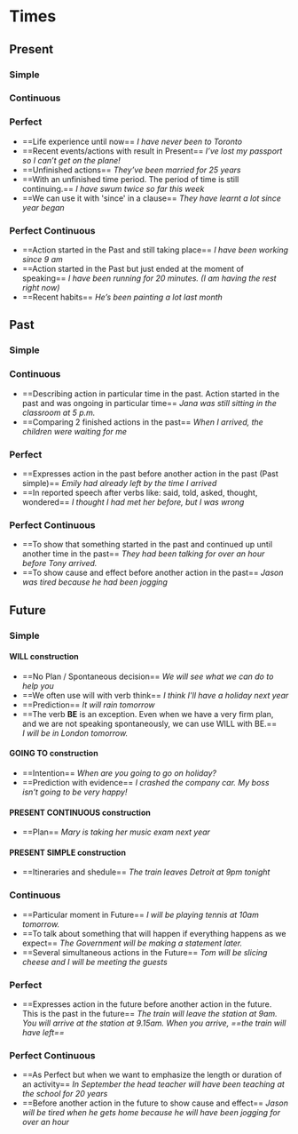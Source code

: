 # Times

## Present

### Simple

### Continuous

### Perfect

- ==Life experience until now==
  _I have never been to Toronto_
- ==Recent events/actions with result in Present==
  _I’ve lost my passport so I can’t get on the plane!_
- ==Unfinished actions==
  _They’ve been married for 25 years_
- ==With an unfinished time period. The period of time is still continuing.==
  _I have swum twice so far this week_
- ==We can use it with 'since' in a clause==
  _They have learnt a lot since year began_

### Perfect Continuous

- ==Action started in the Past and still taking place==
  _I have been working since 9 am_
- ==Action started in the Past but just ended at the moment of speaking==
  _I have been running for 20 minutes. (I am having the rest right now)_
- ==Recent habits==
  _He’s been painting a lot last month_

## Past

### Simple

### Continuous

- ==Describing action in particular time in the past. Action started
  in the past and was ongoing in particular time==
  _Jana was still sitting in the classroom at 5 p.m._
- ==Comparing 2 finished actions in the past==
  _When I arrived, the children were waiting for me_

### Perfect

- ==Expresses action in the past before another action in the past (Past simple)==
  _Emily had already left by the time I arrived_
- ==In reported speech after verbs like: said, told, asked, thought, wondered==
  _I thought I had met her before, but I was wrong_

### Perfect Continuous

- ==To show that something started in the past and continued
  up until another time in the past==
  _They had been talking for over an hour before Tony arrived._
- ==To show cause and effect before another action in the past==
  _Jason was tired because he had been jogging_

## Future

### Simple

#### **WILL** construction

- ==No Plan / Spontaneous decision==
  _We will see what we can do to help you_
- ==We often use will with verb think==
  _I think I'll have a holiday next year_
- ==Prediction==
  _It will rain tomorrow_
- ==The verb **BE** is an exception.
  Even when we have a very firm plan,
  and we are not speaking spontaneously,
  we can use WILL with BE.==
  _I will be in London tomorrow._

#### **GOING TO** construction

- ==Intention==
  _When are you going to go on holiday?_
- ==Prediction with evidence==
  _I crashed the company car. My boss isn't going to be very happy!_

#### **PRESENT CONTINUOUS** construction

- ==Plan==
  _Mary is taking her music exam next year_

#### **PRESENT SIMPLE** construction

- ==Itineraries and shedule==
  _The train leaves Detroit at 9pm tonight_

### Continuous

- ==Particular moment in Future==
  _I will be playing tennis at 10am tomorrow._
- ==To talk about something that will happen
  if everything happens as we expect==
  _The Government will be making a statement later._
- ==Several simultaneous actions in the Future==
  _Tom will be slicing cheese and I will be meeting the guests_

### Perfect

- ==Expresses action in the future before
  another action in the future. This is the past in the future==
  _The train will leave the station at 9am.
  You will arrive at the station at 9.15am.
  When you arrive, ==the train will have left==_

### Perfect Continuous

- ==As Perfect but when we want to emphasize
  the length or duration of an activity==
  _In September the head teacher will have been teaching at the school for 20 years_
- ==Before another action in the future to show cause and effect==
  _Jason will be tired when he gets home because he will have been jogging for over an hour_
